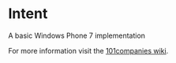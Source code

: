 # Intent
A basic Windows Phone 7 implementation

For more information visit the [101companies wiki](http://www.101companies.org).